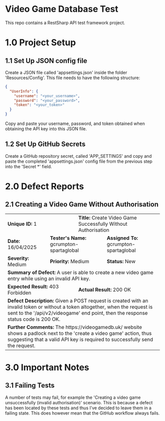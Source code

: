 # Video Game Database Test
This repo contains a RestSharp API test framework project.

# 1.0 Project Setup
## 1.1 Set Up JSON config file
Create a JSON file called 'appsettings.json' inside the folder 'Resources/Config'. This file needs to have the following structure:
```json
{
  "UserInfo": {
    "username": "<your_username>",
    "password": "<your_password>",
    "token": "<your_token>"
  }
}
```
Copy and paste your username, password, and token obtained when obtaining the API key into this JSON file.

## 1.2 Set Up GitHub Secrets
Create a GitHub repository secret, called 'APP_SETTINGS' and copy and paste the completed 'appsettings.json' config file from the previous step into the 'Secret *' field.

# 2.0 Defect Reports
## 2.1 Creating a Video Game Without Authorisation
<table>
    <tbody>
        <tr>
            <td colspan=3><b>Unique ID:</b> 1</td>
            <td colspan=3><b>Title:</b> Create Video Game Successfully Without Authorisation</td>
        </tr>
        <tr>
            <td colspan=2><b>Date:</b> 16/04/2025</td>
            <td colspan=2><b>Tester's Name:</b> gcrumpton-spartaglobal</td>
            <td colspan=2><b>Assigned To:</b> gcrumpton-spartaglobal</td>
        </tr>
        <tr>
            <td colspan=2><b>Severity:</b> Medium</td>
            <td colspan=2><b>Priority:</b> Medium</td>
            <td colspan=2><b>Status:</b> New</td>
        </tr>
        <tr>
            <td colspan=6><b>Summary of Defect:</b> A user is able to create a new video game entry while using an invalid API key.</td>
        </tr>
        <tr>
            <td colspan=3><b>Expected Result:</b> 403 Forbidden</td>
            <td colspan=3><b>Actual Result:</b> 200 OK</td>
        </tr>
        <tr>
            <td colspan=6>
              <b>Defect Description:</b> Given a POST request is created with an invalid token or without a token altogether,
              when the request is sent to the '/api/v2/videogame' end point, then the response status code is 200 OK.
            </td>
        </tr>
        <td colspan=6><b>Further Comments:</b> The https://videogamedb.uk/ website shows a padlock next to the 'create a video game' action, thus suggesting that a valid API key is required to successfully send the request.</td>
    </tbody>
</table>

# 3.0 Important Notes
## 3.1 Failing Tests
A number of tests may fail, for example the 'Creating a video game unsuccessfully (invalid authorisation)' scenario. This is because a defect has been located by these tests and thus I've decided to leave them in a failing state. This does however mean that the GitHub workflow always fails.
